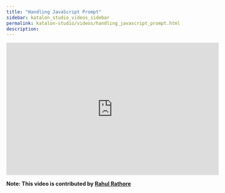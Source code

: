 ```yaml
---
title: "Handling JavaScript Prompt"
sidebar: katalon_studio_videos_sidebar
permalink: katalon-studio/videos/handling_javascript_prompt.html
description: 
---
```

<iframe width="560" height="349" src="https://www.youtube.com/embed/C6DuXy-wbRg?autoplay=1" frameborder="0" allowfullscreen="allowfullscreen">&nbsp;</iframe>

**Note: This video is contributed by [Rahul Rathore](https://www.youtube.com/user/fluxay44)**